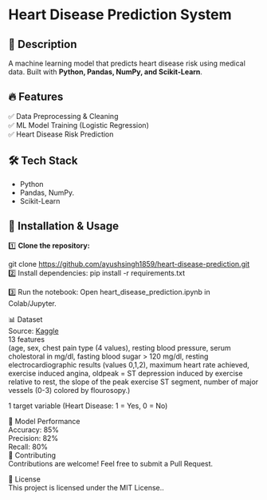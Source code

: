 # Heart Disease Prediction System  

## 📝 Description  
A machine learning model that predicts heart disease risk using medical data. Built with **Python, Pandas, NumPy, and Scikit-Learn**.

## 🔥 Features  
✅ Data Preprocessing & Cleaning  
✅ ML Model Training (Logistic Regression)  
✅ Heart Disease Risk Prediction  

## 🛠 Tech Stack  
- Python  
- Pandas, NumPy.  
- Scikit-Learn  
    
## 🚀 Installation & Usage  
1️⃣ **Clone the repository:**  

git clone https://github.com/ayushsingh1859/heart-disease-prediction.git  <br>
2️⃣ Install dependencies:
pip install -r requirements.txt <br>

3️⃣ Run the notebook: Open heart_disease_prediction.ipynb in Colab/Jupyter. <br>

📊 Dataset <br>
Source: [Kaggle](https://www.kaggle.com/datasets/johnsmith88/heart-disease-dataset) <br>
13 features <br> (age,
sex,
chest pain type (4 values),
resting blood pressure,
serum cholestoral in mg/dl,
fasting blood sugar > 120 mg/dl,
resting electrocardiographic results (values 0,1,2),
maximum heart rate achieved,
exercise induced angina,
oldpeak = ST depression induced by exercise relative to rest,
the slope of the peak exercise ST segment,
number of major vessels (0-3) colored by flourosopy.) <br>

1 target variable (Heart Disease: 1 = Yes, 0 = No) <br>

🎯 Model Performance <br>
Accuracy: 85% <br>
Precision: 82% <br>
Recall: 80% <br>
🤝 Contributing <br>
Contributions are welcome! Feel free to submit a Pull Request. <br>

📜 License <br>
This project is licensed under the MIT License.. <br>

